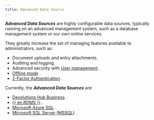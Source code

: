 ```yaml
---
title: Advanced Data Source
---
```

***Advanced Data Sources*** are highly configurable data sources, typically running on an advanced management system, such as a database management system or our own online services.  

They greatly increase the set of managing features available to administrators, such as:  

* Document uploads and entry attachments. 
* Auditing and logging. 
* Advanced security with [User management](Administration_UserManagement) . 
* [Offline mode](/rdm/windows/data-sources/offline-mode/) . 
* [2-Factor Authentication](/rdm/windows/data-sources/multi-factor-authentication/) . 

Currently, the ***Advanced Data Sources*** are: 

* [Devolutions Hub Business](/rdm/windows/data-sources/data-sources-types/advanced-data-sources/hub-business/) . 
* [{{ en.RDMS }}](/rdm/windows/data-sources/data-sources-types/advanced-data-sources/server/) . 
* [Microsoft Azure SQL](/rdm/windows/data-sources/data-sources-types/advanced-data-sources/microsoft-azure-sql/) . 
* [Microsoft SQL Server (MSSQL)](/rdm/windows/data-sources/data-sources-types/advanced-data-sources/microsoft-sql-server/) . 
